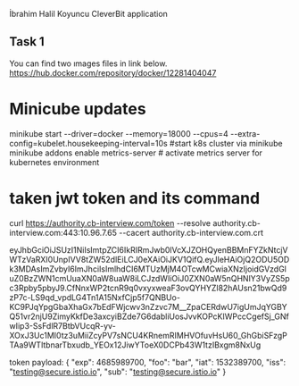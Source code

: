 İbrahim Halil Koyuncu CleverBit application
## Task 1

You can find two ımages files in link below.
https://hub.docker.com/repository/docker/12281404047


# Minicube updates
minikube start --driver=docker --memory=18000 --cpus=4 --extra-config=kubelet.housekeeping-interval=10s  #start k8s cluster via minikube 
minikube addons enable metrics-server # activate metrics server for kubernetes environment


# taken jwt token and its command

curl https://authority.cb-interview.com/token --resolve authority.cb-interview.com:443:10.96.7.65  --cacert authority.cb-interview.com.crt

eyJhbGciOiJSUzI1NiIsImtpZCI6IkRIRmJwb0lVcXJZOHQyenBBMnFYZkNtcjVWTzVaRXI0UnpIVV8tZW52dlEiLCJ0eXAiOiJKV1QifQ.eyJleHAiOjQ2ODU5ODk3MDAsImZvbyI6ImJhciIsImlhdCI6MTUzMjM4OTcwMCwiaXNzIjoidGVzdGluZ0BzZWN1cmUuaXN0aW8uaW8iLCJzdWIiOiJ0ZXN0aW5nQHNlY3VyZS5pc3Rpby5pbyJ9.CfNnxWP2tcnR9q0vxyxweaF3ovQYHYZl82hAUsn21bwQd9zP7c-LS9qd_vpdLG4Tn1A15NxfCjp5f7QNBUo-KC9PJqYpgGbaXhaGx7bEdFWjcwv3nZzvc7M__ZpaCERdwU7igUmJqYGBYQ51vr2njU9ZimyKkfDe3axcyiBZde7G6dabliUosJvvKOPcKIWPccCgefSj_GNfwIip3-SsFdlR7BtbVUcqR-yv-XOxJ3Uc1MI0tz3uMiiZcyPV7sNCU4KRnemRIMHVOfuvHsU60_GhGbiSFzgPTAa9WTltbnarTbxudb_YEOx12JiwYToeX0DCPb43W1tzIBxgm8NxUg

token payload: 
{
  "exp": 4685989700,
  "foo": "bar",
  "iat": 1532389700,
  "iss": "testing@secure.istio.io",
  "sub": "testing@secure.istio.io"
}

